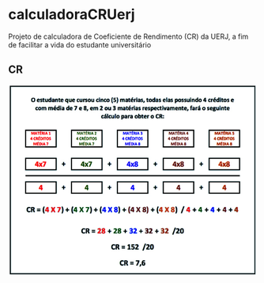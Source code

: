 # calculadoraCRUerj

Projeto de calculadora de Coeficiente de Rendimento (CR) da UERJ, a fim de facilitar a vida do estudante universitário

## CR
<img src="crscreen.jpg" alt="crscreen">